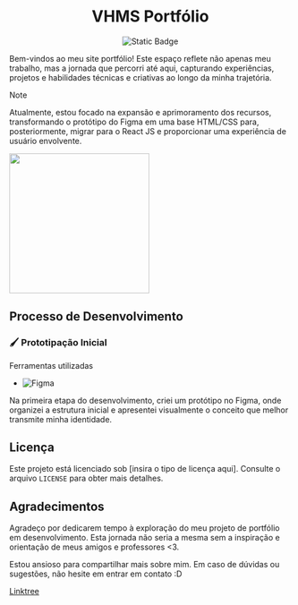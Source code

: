 <div align="center">

# VHMS Portfólio

![Static Badge](https://img.shields.io/badge/Status-Em_desenvolvimento-blue)

</div>

Bem-vindos ao meu site portfólio! Este espaço reflete não apenas meu trabalho, mas a jornada que percorri até aqui, capturando experiências, projetos e habilidades técnicas e criativas ao longo da minha trajetória.

> [!NOTE]
> Atualmente, estou focado na expansão e aprimoramento dos recursos, transformando o protótipo do Figma em uma base HTML/CSS para, posteriormente, migrar para o React JS e proporcionar uma experiência de usuário envolvente.

<a href="https://www.figma.com/proto/EC7CUHUkogR4vzR52beLCP/Sites?type=design&node-id=479-540&t=156wjXVegOAvvlwZ-8&scaling=scale-down-width&page-id=307%3A57&starting-point-node-id=479%3A540&hotspot-hints=0&hide-ui=1">
  <img src="https://raw.githubusercontent.com/victorhmszzero/banners-github/main/assets/figma.png" width="250" />
</a>

## Processo de Desenvolvimento

### 🖌 Prototipação Inicial

Ferramentas utilizadas

- ![Figma](https://img.shields.io/badge/Figma-F24E1E?style=for-the-badge&logo=figma&logoColor=white)

Na primeira etapa do desenvolvimento, criei um protótipo no Figma, onde organizei a estrutura inicial e apresentei visualmente o conceito que melhor transmite minha identidade.

## Licença

Este projeto está licenciado sob [insira o tipo de licença aqui]. Consulte o arquivo `LICENSE` para obter mais detalhes.

## Agradecimentos

Agradeço por dedicarem tempo à exploração do meu projeto de portfólio em desenvolvimento. Esta jornada não seria a mesma sem a inspiração e orientação de meus amigos e professores <3.

Estou ansioso para compartilhar mais sobre mim. Em caso de dúvidas ou sugestões, não hesite em entrar em contato :D

[Linktree](linktree)
